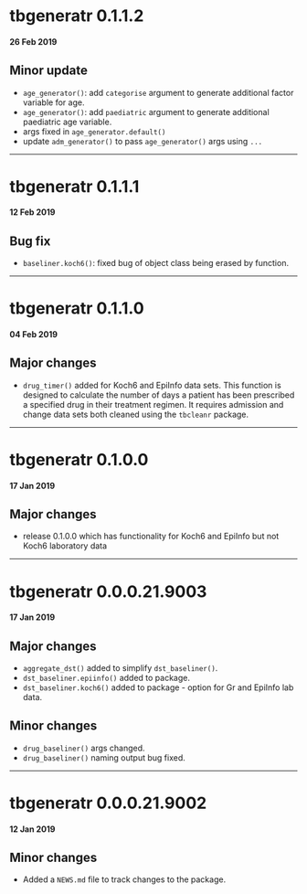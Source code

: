 # tbgeneratr 0.1.1.2
#### 26 Feb 2019
## Minor update
* `age_generator()`: add `categorise` argument to generate additional factor variable for age. 
* `age_generator()`: add `paediatric` argument to generate additional paediatric age variable.
* args fixed in `age_generator.default()`
* update `adm_generator()` to pass `age_generator()` args using `...`

---

# tbgeneratr 0.1.1.1
#### 12 Feb 2019
## Bug fix
* `baseliner.koch6()`: fixed bug of object class being erased by function. 

---

# tbgeneratr 0.1.1.0
#### 04 Feb 2019
## Major changes
* `drug_timer()` added for Koch6 and EpiInfo data sets. This function is designed to calculate
the number of days a patient has been prescribed a specified drug in their treatment regimen. It
 requires admission and change data sets both cleaned using the `tbcleanr` package. 

---

# tbgeneratr 0.1.0.0
#### 17 Jan 2019
## Major changes
* release 0.1.0.0 which has functionality for Koch6 and EpiInfo but not Koch6 laboratory data

---

# tbgeneratr 0.0.0.21.9003
#### 17 Jan 2019
## Major changes
* `aggregate_dst()` added to simplify `dst_baseliner()`.
* `dst_baseliner.epiinfo()` added to package.
* `dst_baseliner.koch6()` added to package - option for Gr and EpiInfo lab data.

## Minor changes
* `drug_baseliner()` args changed.
* `drug_baseliner()` naming output bug fixed. 

---

# tbgeneratr 0.0.0.21.9002
#### 12 Jan 2019
## Minor changes
* Added a `NEWS.md` file to track changes to the package.
